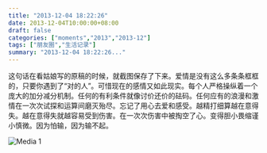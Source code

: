```yaml
---
title: "2013-12-04 18:22:26"
date: 2013-12-04T10:00:00+08:00
draft: false
categories: ["moments","2013","2013-12"]
tags: ["朋友圈","生活记录"]
summary: "2013-12-04 18:22:26..."
---
```


这句话在看姑娘写的原稿的时候，就截图保存了下来。爱情是没有这么多条条框框的，只要你遇到了“对的人”。可惜现在的感情又如此现实。每个人严格操纵着一个庞大的加分减分机制。任何的有利条件就像讨价还价的砝码。任何应有的浪漫和激情在一次次试探和运算间磨灭殆尽。忘记了用心去爱和感受。越精打细算越在意得失。越在意得失就越容易受到伤害。在一次次伤害中被掏空了心。变得胆小畏缩谨小慎微。因为怕输，因为输不起。

![Media 1](/Moments/photos/2013-12-04/201312041822260.jpg)
